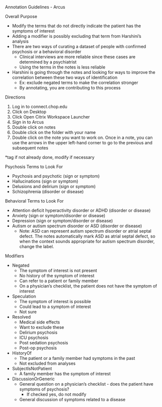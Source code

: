 Annotation Guidelines - Arcus

Overall Purpose



* Modify the terms that do not directly indicate the patient has the symptoms of interest
* Adding a modifier is possibly excluding that term from Harshini’s analysis
* There are two ways of curating a dataset of people with confirmed psychosis or a behavioral disorder
    * Clinical interviews are more reliable since these cases are determined by a psychiatrist
    * Using the terms in the notes is less reliable
* Harshini is going through the notes and looking for ways to improve the correlation between these two ways of identification 
    * Ex: exclude negated terms to make the correlation stronger
    * By annotating, you are contributing to this process

Directions



1. Log in to connect.chop.edu
2. Click on Desktop
3. Click Open Citrix Workspace Launcher
4. Sign in to Arcus
5. Double click on notes
6. Double click on the folder with your name
7. Double click on the note you want to work on. Once in a note, you can use the arrows in the upper left-hand corner to go to the previous and subsequent notes

*tag if not already done, modify if necessary

Psychosis Terms to Look For

* Psychosis and psychotic (sign or symptom)
* Hallucinations (sign or symptom)
* Delusions and delirium (sign or symptom)
* Schizophrenia (disorder or disease)

Behavioral Terms to Look For

* Attention deficit hyperactivity disorder or ADHD (disorder or disease)
* Anxiety (sign or symptom/disorder or disease)
* Depression (sign or symptom/disorder or disease)
* Autism or autism spectrum disorder or ASD (disorder or disease)
  * Note: ASD can represent autism spectrum disorder or atrial septal defect. The notes automatically mark ASD as atrial septal defect, so when the context sounds appropriate for autism spectrum disorder, change the label.
 
Modifiers



* Negated
    * The symptom of interest is not present
    * No history of the symptom of interest
    * Can refer to a patient or family member
    * On a physician’s checklist, the patient does not have the symptom of interest
* Speculation
    * The symptom of interest is possible 
    * Could lead to a symptom of interest
    * Not sure
* Resolved 
    * Medical side effects
    * Want to exclude these
    * Delirium psychosis
    * ICU psychosis
    * Post sedation psychosis
    * Post-op psychosis
* HistoryOf
    * The patient or a family member had symptoms in the past
    * Not excluded from analyses
* SubjectIsNotPatient
    * A family member has the symptom of interest
* DiscussionOrGeneric
    * General question on a physician’s checklist - does the patient have symptoms of psychosis?
        * If checked yes, do not modify
    * General discussion of symptoms related to a disease
